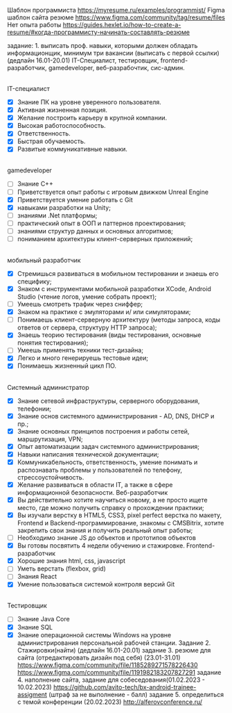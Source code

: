 Шаблон программиста https://myresume.ru/examples/programmist/ 
Figma шаблон сайта резюме https://www.figma.com/community/tag/resume/files
Нет опыта работы https://guides.hexlet.io/how-to-create-a-resume/#когда-программисту-начинать-составлять-резюме 

задание: 1. выписать проф. навыки, которыми должен обладать информационщик, минимум три вакансии (выписать с первой ссылки) (дедлайн 16.01-20.01)
IT-Специалист, тестировщик, frontend-разработчик, gamedeveloper, веб-разрабочтик, сис-админ.

 <br> IT-специалист
- [X]  Знание ПК на уровне уверенного пользователя.
- [X]   Активная жизненная позиция.
- [X] Желание построить карьеру в крупной компании.
- [X]  Высокая работоспособность.
- [X]   Ответственность.
- [X]  Быстрая обучаемость.
- [X]  Развитые коммуникативные навыки.

 <br> gamedeveloper
 - [ ] Знание С++
 - [ ] Приветствуется опыт работы с игровым движком Unreal Engine
 - [X] Приветствуется умение работать с Git
 - [X] навыками разработки на Unity;
 - [ ] знаниями .Net платформы;
 - [ ] практический опыт в ООП и паттернов проектирования;
 - [ ] знаниями структур данных и основных алгоритмов;
 - [ ] пониманием архитектуры клиент-серверных приложений;

  <br> мобильный разработчик
- [X] Стремишься развиваться в мобильном тестировании и знаешь его специфику;
- [X] Знаком с инструментами мобильной разработки XCode, Android Studio (чтение логов, умение собрать проект);
- [ ] Умеешь смотреть трафик через сниффер;
- [X] Знаком на практике с эмуляторами и/ или симуляторами;
- [ ] Понимаешь клиент-серверную архитектуру (методы запроса, коды ответов от сервера, структуру HTTP запроса);
- [X] Знаешь теорию тестирования (виды тестирования, основные понятия тестирования);
- [ ] Умеешь применять техники тест-дизайна;
- [X] Легко и много генерируешь тестовые идеи;
- [X] Понимаешь жизненный цикл ПО.

 <br> Системный администратор
- [X] Знание сетевой инфраструктуры, серверного оборудования, телефонии;
- [X] Знание основ системного администрирования - AD, DNS, DHCP и пр.;
- [X] Знание основных принципов построения и работы сетей, маршрутизация, VPN;
- [X] Опыт автоматизации задач системного администрирования;
- [X] Навыки написания технической документации;
- [X] Коммуникабельность, ответственность, умение понимать и распознавать проблемы у пользователей по телефону, стрессоустойчивость.
- [X] Желание развиваться в области IT, а также в сфере информационной безопасности.
  Веб-разработчик
- [X] Вы действительно хотите научиться новому, а не просто ищете место, где можно получить справку о прохождении практики;
- [X] Вы изучали верстку в HTML5, CSS3, pixel perfect верстка по макету, Frontend и Backend-программирование, знакомы с CMSBitrix, хотите закрепить свои знания и получить реальный опыт работы;
- [ ] Необходимо знание JS до объектов и прототипов объектов
- [X] Вы готовы посвятить 4 недели обучению и стажировке.
  Frontend-разработчик
- [X] Хорошие знания html, css, javascript
- [ ] Уметь верстать (flexbox, grid)
- [ ] Знания React
- [X] Умение пользоваться системой контроля версий Git

 <br> Тестировщик
- [ ] Знание Java Core
- [X] Знание SQL
- [X] Знание операционной системы Windows на уровне администрирования персональной рабочей станции.
Задание 2. Стажировки(найти) (дедлайн 16.01-20.01)
задание 3. резюме для сайта (отредактировать дизайн под себя) (23.01-31.01)
https://www.figma.com/community/file/1185289271578226430
https://www.figma.com/community/file/1191982183207827291
задание 4. наполнение сайта, задание для собеседования(01.02.2023 - 10.02.2023)
https://github.com/avito-tech/bx-android-trainee-assigment
(штраф за не выполнение - балл)
задание 5. определиться с темой конференции (20.02.2023)
http://alferovconference.ru/
